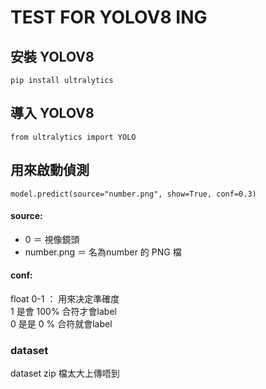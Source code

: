 # TEST FOR YOLOV8 ING

## 安裝 YOLOV8

```angular2html
pip install ultralytics
```
## 導入 YOLOV8

```angular2html
from ultralytics import YOLO
```

## 用來啟動偵測

```angular2html
model.predict(source="number.png", show=True, conf=0.3)
```
#### source:
- 0 ＝ 視像鏡頭
- number.png ＝ 名為number 的 PNG 檔

#### conf:
float 0-1 ： 用來决定準確度\
1 是會 100% 合符才會label\
0 是是 0 % 合符就會label 

### dataset
dataset zip 檔太大上傳唔到


